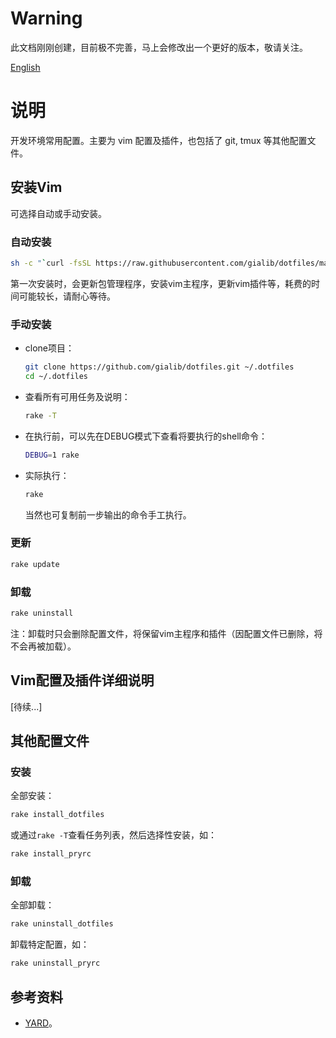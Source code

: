 # Warning

此文档刚刚创建，目前极不完善，马上会修改出一个更好的版本，敬请关注。

[English](https://github.com/gialib/dotfiles/blob/master/README.en.md)

# 说明

开发环境常用配置。主要为 vim 配置及插件，也包括了 git, tmux 等其他配置文件。

## 安装Vim

可选择自动或手动安装。

### 自动安装

```sh
sh -c "`curl -fsSL https://raw.githubusercontent.com/gialib/dotfiles/master/install`"
```

第一次安装时，会更新包管理程序，安装vim主程序，更新vim插件等，耗费的时间可能较长，请耐心等待。

### 手动安装

* clone项目：

  ```sh
  git clone https://github.com/gialib/dotfiles.git ~/.dotfiles
  cd ~/.dotfiles
  ```

* 查看所有可用任务及说明：

  ```sh
  rake -T
  ```

* 在执行前，可以先在DEBUG模式下查看将要执行的shell命令：

  ```sh
  DEBUG=1 rake
  ```

* 实际执行：

  ```sh
  rake
  ```

  当然也可复制前一步输出的命令手工执行。

### 更新

```sh
rake update
```

### 卸载

```sh
rake uninstall
```

注：卸载时只会删除配置文件，将保留vim主程序和插件（因配置文件已删除，将不会再被加载）。

## Vim配置及插件详细说明

[待续...]

## 其他配置文件

### 安装

全部安装：

```sh
rake install_dotfiles
```

或通过`rake -T`查看任务列表，然后选择性安装，如：

```sh
rake install_pryrc
```

### 卸载

全部卸载：

```sh
rake uninstall_dotfiles
```

卸载特定配置，如：

```sh
rake uninstall_pryrc
```

## 参考资料

- [YARD](https://github.com/skwp/dotfiles)。

